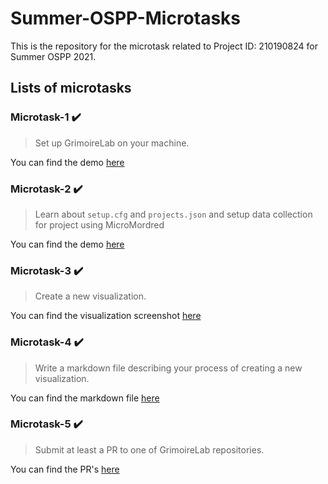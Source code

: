 # Summer-OSPP-Microtasks

This is the repository for the microtask related to Project ID: 210190824 for Summer OSPP 2021.

## Lists of microtasks

### Microtask-1 :heavy_check_mark:

<blockquote>
Set up GrimoireLab on your machine.
</blockquote>

You can find the demo [here](https://github.com/VSevagen/Summer-OSPP-Microtasks/tree/main/microtask-1)

### Microtask-2 :heavy_check_mark:

<blockquote>
Learn about <code>setup.cfg</code> and <code>projects.json</code> and setup data collection for project using MicroMordred
</blockquote>

You can find the demo [here](https://github.com/VSevagen/Summer-OSPP-Microtasks/tree/main/microtask-2)

### Microtask-3 :heavy_check_mark:

<blockquote>
Create a new visualization.
</blockquote>

You can find the visualization screenshot [here](https://github.com/VSevagen/Summer-OSPP-Microtasks/tree/main/microtask-3)

### Microtask-4 :heavy_check_mark:

<blockquote>
Write a markdown file describing your process of creating a new visualization.
</blockquote>

You can find the markdown file [here](https://github.com/VSevagen/Summer-OSPP-Microtasks/tree/main/microtask-4)

### Microtask-5 :heavy_check_mark:

<blockquote>
Submit at least a PR to one of GrimoireLab repositories.
</blockquote>

You can find the PR's [here](https://github.com/VSevagen/Summer-OSPP-Microtasks/tree/main/microtask-5)
